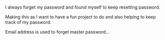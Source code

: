 I always forget my password and found myself to keep resetting password.

Making this as I want to have a fun project to do and also helping to keep track of my password.

Email address is used to forget master password...
